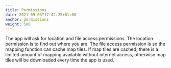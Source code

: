 ```yaml
---
title: Permissions
date: 2021-09-03T17:42:25+01:00
anchor: permissions
weight: 500
---
```


The app will ask for location and file access permissions. The
location permission is to find out where you are. The file access
permission is so the mapping function can cache map tiles. If map
tiles are cached, there is a limited amount of mapping available
without internet access, otherwise map tiles will be downloaded every
time the app is used.
